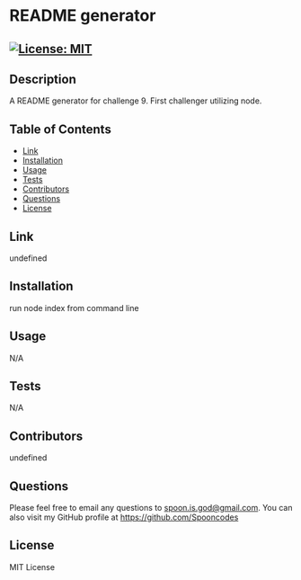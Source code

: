 # README generator
## [![License: MIT](https://img.shields.io/badge/License-MIT-yellow.svg)](https://opensource.org/licenses/MIT)
## Description
A README generator for challenge 9. First challenger utilizing node.
## Table of Contents
- [Link](#link)
- [Installation](#installation)
- [Usage](#usage)
- [Tests](#tests)
- [Contributors](#contributors)
- [Questions](#questions)
- [License](#license)
## Link
undefined
## Installation
run node index from command line
## Usage
N/A
## Tests
N/A
## Contributors
undefined
## Questions
Please feel free to email any questions to spoon.is.god@gmail.com. You can also visit my GitHub profile at https://github.com/Spooncodes
## License
MIT License